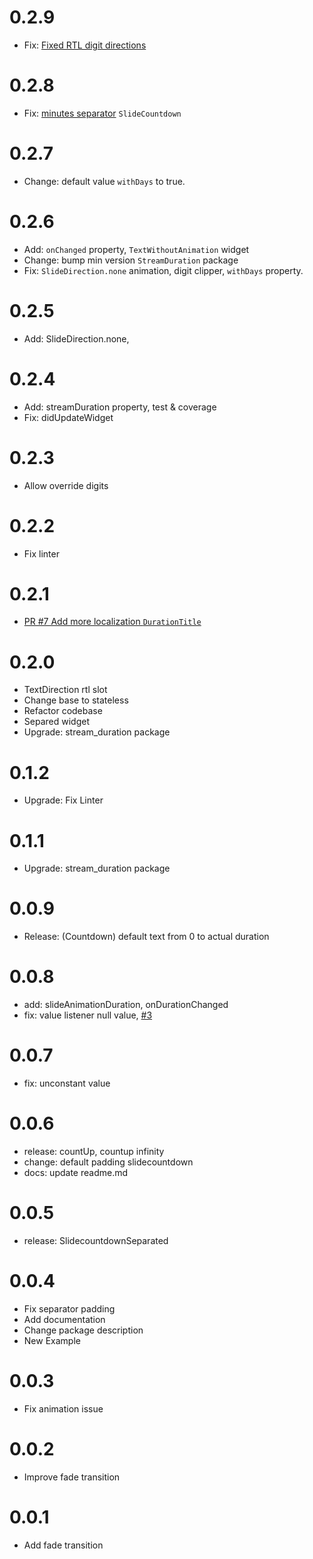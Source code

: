 # 0.2.9
* Fix: [Fixed RTL digit directions](https://github.com/farhanfadila1717/slide_countdown/pull/19)

# 0.2.8
* Fix: [minutes separator](https://github.com/farhanfadila1717/slide_countdown/pull/15) `SlideCountdown` 

# 0.2.7
* Change: default value `withDays` to true.

# 0.2.6
* Add: `onChanged` property, `TextWithoutAnimation` widget
* Change: bump min version `StreamDuration` package
* Fix: `SlideDirection.none` animation, digit clipper, `withDays` property.

# 0.2.5
* Add: SlideDirection.none,

# 0.2.4
* Add: streamDuration property, test & coverage
* Fix: didUpdateWidget

# 0.2.3
* Allow override digits

# 0.2.2
* Fix linter

# 0.2.1
* [PR #7 Add more localization `DurationTitle`](https://github.com/farhanfadila1717/slide_countdown/pull/7)

# 0.2.0
* TextDirection rtl slot
* Change base to stateless
* Refactor codebase
* Separed widget
* Upgrade: stream_duration package

# 0.1.2
* Upgrade: Fix Linter

# 0.1.1
* Upgrade: stream_duration package

# 0.0.9
* Release: (Countdown) default text from 0 to actual duration


# 0.0.8
* add: slideAnimationDuration, onDurationChanged
* fix: value listener null value, [#3](https://github.com/farhanfadila1717/slide_countdown/issues/3#issue-1077536704) 


# 0.0.7
* fix: unconstant value

# 0.0.6
* release: countUp, countup infinity
* change: default padding slidecountdown
* docs: update readme.md

# 0.0.5
* release: SlidecountdownSeparated

# 0.0.4
* Fix separator padding
* Add documentation
* Change package description
* New Example


# 0.0.3
* Fix animation issue

# 0.0.2
* Improve fade transition

# 0.0.1
* Add fade transition